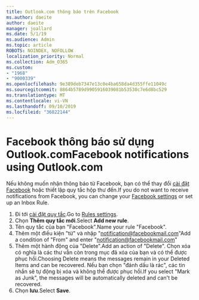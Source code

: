 ```yaml
---
title: Outlook.com thông báo trên Facebook
ms.author: daeite
author: daeite
manager: joallard
ms.date: 5/1/19
ms.audience: Admin
ms.topic: article
ROBOTS: NOINDEX, NOFOLLOW
localization_priority: Normal
ms.collection: Adm_O365
ms.custom:
- "1968"
- "9000339"
ms.openlocfilehash: 9e389deb7347e13c0e4ba658da4d355ffe11049c
ms.sourcegitcommit: 8864b5789d9905916039081b53530c7e6d8bc529
ms.translationtype: MT
ms.contentlocale: vi-VN
ms.lasthandoff: 09/10/2019
ms.locfileid: "36822144"
---
```

# <a name="facebook-notifications-using-outlookcom"></a><span data-ttu-id="74c6b-102">Facebook thông báo sử dụng Outlook.com</span><span class="sxs-lookup"><span data-stu-id="74c6b-102">Facebook notifications using Outlook.com</span></span>

<span data-ttu-id="74c6b-103">Nếu không muốn nhận thông báo từ Facebook, bạn có thể thay đổi [cài đặt Facebook](https://aka.ms/facebook-notifications-settings) hoặc thiết lập quy tắc hộp thư đến.</span><span class="sxs-lookup"><span data-stu-id="74c6b-103">If you do not want to receive notifications from Facebook, you can change your [Facebook settings](https://aka.ms/facebook-notifications-settings) or set up an Inbox Rule.</span></span>

1. <span data-ttu-id="74c6b-104">Đi tới [cài đặt quy tắc](https://outlook.live.com/mail/options/mail/rules/inboxRules).</span><span class="sxs-lookup"><span data-stu-id="74c6b-104">Go to [Rules settings](https://outlook.live.com/mail/options/mail/rules/inboxRules).</span></span>
1. <span data-ttu-id="74c6b-105">Chọn **Thêm quy tắc mới**.</span><span class="sxs-lookup"><span data-stu-id="74c6b-105">Select **Add new rule**.</span></span>
1. <span data-ttu-id="74c6b-106">Tên quy tắc của bạn "Facebook".</span><span class="sxs-lookup"><span data-stu-id="74c6b-106">Name your rule "Facebook".</span></span>
1. <span data-ttu-id="74c6b-107">Thêm một điều kiện "từ" và nhập "notification@facebookmail.com"</span><span class="sxs-lookup"><span data-stu-id="74c6b-107">Add a condition of "From" and enter "notification@facebookmail.com"</span></span>
1. <span data-ttu-id="74c6b-108">Thêm một hành động của "Delete".</span><span class="sxs-lookup"><span data-stu-id="74c6b-108">Add an action of "Delete".</span></span> <span data-ttu-id="74c6b-109">Chọn xóa có nghĩa là các thư vẫn còn trong mục đã xóa của bạn và có thể được phục hồi.</span><span class="sxs-lookup"><span data-stu-id="74c6b-109">Choosing Delete means the messages remain in your Deleted Items and can be recovered.</span></span> <span data-ttu-id="74c6b-110">Nếu bạn chọn "đánh dấu là rác", các tin nhắn sẽ tự động bị xóa và không thể được phục hồi.</span><span class="sxs-lookup"><span data-stu-id="74c6b-110">If you select "Mark as Junk", the messages will be automatically deleted and can't be recovered.</span></span>
1. <span data-ttu-id="74c6b-111">Chọn **lưu**.</span><span class="sxs-lookup"><span data-stu-id="74c6b-111">Select **Save**.</span></span>